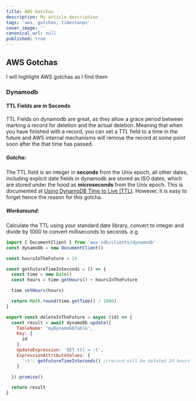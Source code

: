 ```yaml
---
title: AWS Gotchas
description: My article description
tags: 'aws, gotchas, timestanps'
cover_image: ''
canonical_url: null
published: true
---
```


## AWS Gotchas

I will highlight AWS gotchas as I find them

### Dynamodb

#### TTL Fields are in Seconds
  TTL Fields on dynamodb are great, as they allow a grace period between marking a record for deletion and the actual deletion. Meaning that when you have finished with a record, you can set a TTL field to a time in the future and AWS internal mechanisms will remove the record at some point soon after the that time has passed.

##### Gotcha:
 The TTL field is an integer in **seconds** from the Unix epoch, all other dates, including explicit date fields in dynamodb are stored as ISO dates, which are stored under the hood as **microseconds** from the Unix epoch. This is documented at [Using DynamoDB Time to Live (TTL)](https://docs.aws.amazon.com/amazondynamodb/latest/developerguide/time-to-live-ttl-before-you-start.html#time-to-live-ttl-before-you-start-formatting). However, it is easy to forget hence the reason for this gotcha.

##### Workaround:
Calculate the TTL using your standard date library, convert to integer and divide by 1000 to convert milliseconds to seconds.
e.g
```javascript
import { DocumentClient } from 'aws-sdk/clients/dynamodb'
const dynamoDb = new DocumentClient()

const hoursInTheFuture = 24

const getFutureTimeInSeconds = () => {
  const time = new Date()
  const hours = time.getHours() + hoursInTheFuture

  time.setHours(hours)

  return Math.round(time.getTime() / 1000)
}

export const deleteInTheFuture = async (id) => {
  const result = await dynamoDb.update({
    TableName: 'myDynamoDbTable',
    Key: {
      id
    },
    UpdateExpression: 'SET ttl = :t',
    ExpressionAttributeValues: {
      ':t': getFutureTimeInSeconds() //record will be deleted 24 hours from now
    }

  }).promise()

  return result
}
```
